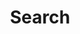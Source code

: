 ---
title: Search
layout: search
permalink: /search/
author_profile: true
sidebar:
 nav: "sidebar-category"
---